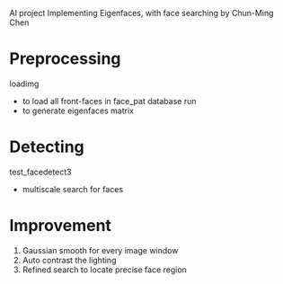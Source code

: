 AI project
Implementing Eigenfaces, with face searching 
by Chun-Ming Chen



Preprocessing
=============
loadimg 
- to load all front-faces in face_pat database
run
- to generate eigenfaces matrix


Detecting
=========
test_facedetect3
- multiscale search for faces


Improvement
===========
1. Gaussian smooth for every image window
2. Auto contrast the lighting
3. Refined search to locate precise face region